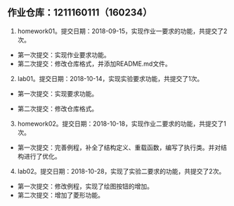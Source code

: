 ## 作业仓库：1211160111（160234）

1. homework01。提交日期：2018-09-15，实现作业一要求的功能，共提交了2次。

- 第一次提交：实现作业要求功能。
- 第二次提交：修改仓库格式，并添加README.md文件。

2. lab01。提交日期：2018-10-14，实现实验要求功能，共提交了1次。

+ 第一次提交：实现要求功能。

- 第二次提交：修改仓库格式。

3. homework02。提交日期：2018-10-18，实现作业二要求的功能，共提交了1次。

+ 第一次提交：完善例程，补全了结构定义、重载函数，编写了执行类。并对结构进行了优化。


4. lab02。提交日期：2018-10-28，实现了实验二要求的功能，共提交了2次。

- 第一次提交：修改例程，实现了绘图按钮的增加。
- 第二次提交：增加了菱形功能。

